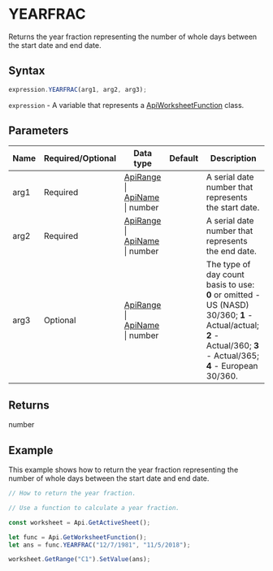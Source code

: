 # YEARFRAC

Returns the year fraction representing the number of whole days between the start date and end date.

## Syntax

```javascript
expression.YEARFRAC(arg1, arg2, arg3);
```

`expression` - A variable that represents a [ApiWorksheetFunction](../ApiWorksheetFunction.md) class.

## Parameters

| **Name** | **Required/Optional** | **Data type** | **Default** | **Description** |
| ------------- | ------------- | ------------- | ------------- | ------------- |
| arg1 | Required | [ApiRange](../../ApiRange/ApiRange.md) \| [ApiName](../../ApiName/ApiName.md) \| number |  | A serial date number that represents the start date. |
| arg2 | Required | [ApiRange](../../ApiRange/ApiRange.md) \| [ApiName](../../ApiName/ApiName.md) \| number |  | A serial date number that represents the end date. |
| arg3 | Optional | [ApiRange](../../ApiRange/ApiRange.md) \| [ApiName](../../ApiName/ApiName.md) \| number |  | The type of day count basis to use: **0** or omitted - US (NASD) 30/360; **1** - Actual/actual; **2** - Actual/360; **3** - Actual/365; **4** - European 30/360. |

## Returns

number

## Example

This example shows how to return the year fraction representing the number of whole days between the start date and end date.

```javascript editor-xlsx
// How to return the year fraction.

// Use a function to calculate a year fraction.

const worksheet = Api.GetActiveSheet();

let func = Api.GetWorksheetFunction();
let ans = func.YEARFRAC("12/7/1981", "11/5/2018");

worksheet.GetRange("C1").SetValue(ans);

```
